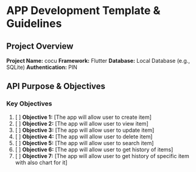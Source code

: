 # APP Development Template & Guidelines

## Project Overview

**Project Name:** cocu
**Framework:** Flutter
**Database:** Local Database (e.g., SQLite)
**Authentication:** PIN

## API Purpose & Objectives

### Key Objectives

<!-- List the main objectives this APP should achieve -->

1. [ ] **Objective 1:** [The app will allow user to create item]
2. [ ] **Objective 2:** [The app will allow user to view item]
3. [ ] **Objective 3:** [The app will allow user to update item]
4. [ ] **Objective 4:** [The app will allow user to delete item]
5. [ ] **Objective 5:** [The app will allow user to search item]
6. [ ] **Objective 6:** [The app will allow user to get history of items]
7. [ ] **Objective 7:** [The app will allow user to get history of specific item with also chart for it]
